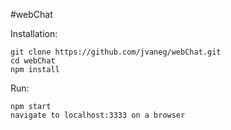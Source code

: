 #webChat

Installation:
```
git clone https://github.com/jvaneg/webChat.git
cd webChat
npm install
```

Run:
```
npm start
navigate to localhost:3333 on a browser
```